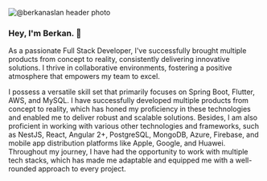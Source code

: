 <!-- Add your header photo -->
![@berkanaslan header photo](https://images.wallpapersden.com/image/download/amazing-landscape-4k-gradient_bmVqa2eUmZqaraWkpJRmZWVlrWhmZw.jpg "@berkanaslan header photo")

### Hey, I'm Berkan. 👋

As a passionate Full Stack Developer, I've successfully brought multiple products from concept to reality, consistently delivering innovative solutions. I thrive in collaborative environments, fostering a positive atmosphere that empowers my team to excel.

I possess a versatile skill set that primarily focuses on Spring Boot, Flutter, AWS, and MySQL. I have successfully developed multiple products from concept to reality, which has honed my proficiency in these technologies and enabled me to deliver robust and scalable solutions. Besides, I am also proficient in working with various other technologies and frameworks, such as NestJS, React, Angular 2+, PostgreSQL, MongoDB, Azure, Firebase, and mobile app distribution platforms like Apple, Google, and Huawei. Throughout my journey, I have had the opportunity to work with multiple tech stacks, which has made me adaptable and equipped me with a well-rounded approach to every project.



